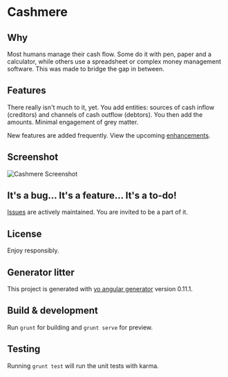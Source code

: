 # Cashmere

## Why
Most humans manage their cash flow. Some do it with pen, paper and a calculator, while others use a spreadsheet or complex money management software. This was made to bridge the gap in between.

## Features
There really isn't much to it, yet. You add entities: sources of cash inflow (creditors) and channels of cash outflow (debtors). You then add the amounts. Minimal engagement of grey matter.

New features are added frequently. View the upcoming [enhancements](https://github.com/karmasakshi/cashmere/issues?q=label%3Aenhancement).

## Screenshot
![Cashmere Screenshot](https://www.dropbox.com/s/bb6s49uzbu6vflv/cashmere.png?dl=1)

## It's a bug... It's a feature... It's a to-do!
[Issues](https://github.com/karmasakshi/cashmere/issues) are actively maintained. You are invited to be a part of it.

## License
Enjoy responsibly.

## Generator litter

This project is generated with [yo angular generator](https://github.com/yeoman/generator-angular)
version 0.11.1.

## Build & development

Run `grunt` for building and `grunt serve` for preview.

## Testing

Running `grunt test` will run the unit tests with karma.